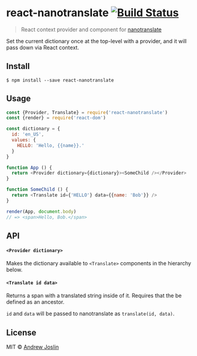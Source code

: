 # react-nanotranslate [![Build Status](https://travis-ci.org/ajoslin/react-nanotranslate.svg?branch=master)](https://travis-ci.org/ajoslin/react-nanotranslate)

> React context provider and component for [nanotranslate](https://github.com/ajoslin/nanotranslate)

Set the current dictionary once at the top-level with a provider, and it will pass down via React context.


## Install

```
$ npm install --save react-nanotranslate
```


## Usage

```js
const {Provider, Translate} = require('react-nanotranslate')
const {render} = require('react-dom')

const dictionary = {
  id: 'en_US',
  values: {
    HELLO: 'Hello, {{name}}.'
  }
}

function App () {
  return <Provider dictionary={dictionary}><SomeChild /></Provider>
}

function SomeChild () {
  return <Translate id={'HELLO'} data={{name: 'Bob'}} />
}

render(App, document.body)
// => <span>Hello, Bob.</span>
```

## API

#### `<Provider dictionary>`

Makes the dictionary available to `<Translate>` components in the hierarchy below.

#### `<Translate id data>`

Returns a span with a translated string inside of it.  Requires that the be defined as an ancestor.

`id` and `data` will be passed to nanotranslate as `translate(id, data)`.

## License

MIT © [Andrew Joslin](http://ajoslin.com)
